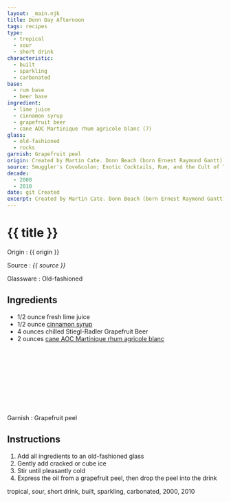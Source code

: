 ```yaml
---
layout: _main.njk
title: Donn Day Afternoon
tags: recipes
type:
  - tropical
  - sour
  - short drink
characteristic:
  - built
  - sparkling
  - carbonated
base:
  - rum base
  - beer base
ingredient:
  - lime juice
  - cinnamon syrup
  - grapefruit beer
  - cane AOC Martinique rhum agricole blanc (7)
glass:
  - old-fashioned
  - rocks
garnish: Grapefruit peel
origin: Created by Martin Cate. Donn Beach (born Ernest Raymond Gantt) was better known as Don the Beachcomber.
source: Smuggler's Cove&colon; Exotic Cocktails, Rum, and the Cult of Tiki
decade:
  - 2000
  - 2010
date: git Created
excerpt: Created by Martin Cate. Donn Beach (born Ernest Raymond Gantt) was better known as Don the Beachcomber.
---
```

<!-- markdownlint-disable MD025 -->
# {{ title }}
<!-- markdownlint-enable MD025 -->

Origin
  : {{ origin }}

Source
  : <cite><span data-pagefind-filter="Source">{{ source }}</span></cite>

Glassware
  : <span data-pagefind-filter="Glassware">Old-fashioned</span>

## Ingredients

* 1/2 ounce fresh lime juice
* 1/2 ounce [cinnamon syrup](/mixes/cinnamon-syrup)
* 4 ounces chilled Stiegl-Radler Grapefruit Beer
* 2 ounces [cane AOC Martinique rhum agricole blanc](/rums/03-rhum-cane-aoc-martinique-rhum-agricole-blanc/)<icon-l space="1em" class="bigger" label="(7)"><span class="with-icon"><svg class="icon"><use href="/assets/images/icons/circle-7.svg#circle-7"></use></svg></span></icon-l>

Garnish
  : <span data-pagefind-filter="Garnish">Grapefruit peel</span>

## Instructions

1. Add all ingredients to an old-fashioned glass
2. Gently add cracked or cube ice
3. Stir until pleasantly cold
4. Express the oil from a grapefruit peel, then drop the peel into the drink

</tiki-callout>

<div
  class="sr-only"
  data-cat[0]="Drink"
  data-type[0]="Tropical"
  data-type[1]="Sour"
  data-type[2]="Short drink"
  data-char[0]="Built"
  data-char[1]="Sparkling"
  data-char[2]="Carbonated"
  data-base[0]="Rum/Cane spirits"
  data-base[1]="Beer"
  data-ingredient[0]="Lime juice"
  data-ingredient[1]="Cinnamon syrup"
  data-ingredient[2]="Beer, grapefruit"
  data-ingredient[3]="Stiegl-Radler Grapefruit Beer"
  data-ingredient[4]="Cane AOC Martinique rhum agricole blanc [7]"
  data-pantry[0]="Grapefruit peel"
  data-juice[0]="Lime juice"
  data-syrup[0]="Cinnamon syrup"
  data-beer-wine[0]="Beer, grapefruit"
  data-beer-wine[1]="Stiegl-Radler Grapefruit Beer"
  data-liquor[0]="Cane AOC Martinique rhum agricole blanc [7]"
  data-origin[0]="Martin Cate"
  data-glass[0]="Rocks"
  data-decade[0]="2000"
  data-decade[1]="2010"
  data-pagefind-filter="
    Category[data-cat[0]],
    Type[data-type[0]],
    Type[data-type[1]],
    Type[data-type[2]],
    Characteristic[data-char[0]],
    Characteristic[data-char[1]],
    Characteristic[data-char[2]],
    Base[data-base[0]],
    Base[data-base[1]],
    Ingredient[data-ingredient[0]],
    Ingredient[data-ingredient[1]],
    Ingredient[data-ingredient[2]],
    Ingredient[data-ingredient[3]],
    Ingredient[data-ingredient[4]],
    Pantry[data-pantry[0]],
    Juice[data-juice[0]],
    Beer & Wine[data-beer-wine[0]],
    Beer & Wine[data-beer-wine[1]],
    Syrup[data-syrup[0]],
    Liquor[data-liquor[0]],
    Origin[data-origin[0]],
    Glassware[data-glass[0]],
    Decade[data-decade[0]],
    Decade[data-decade[1]]
    "
>
</div>

<div class="keywords" aria-hidden>tropical, sour, short drink, built, sparkling, carbonated, 2000, 2010</div>
